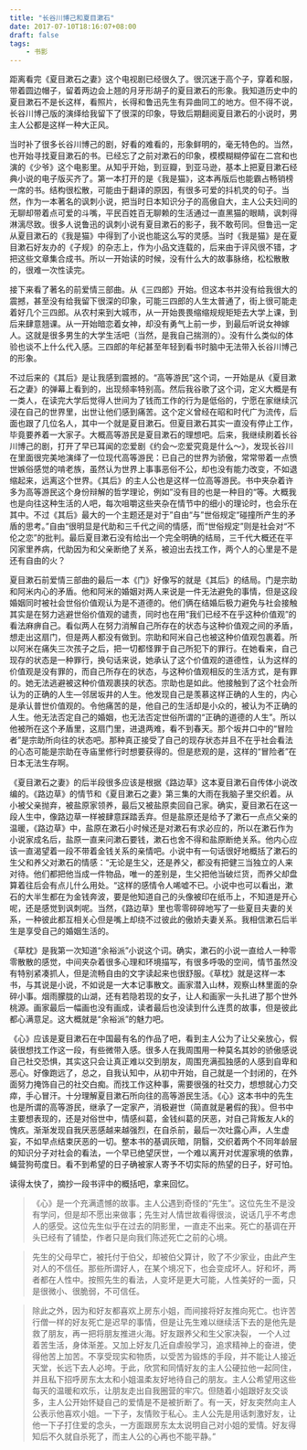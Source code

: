 ```yaml
---
title: "长谷川博己和夏目漱石"
date: 2017-07-10T18:16:07+08:00
draft: false
tags: 
    - 书影
---
```


距离看完《夏目漱石之妻》这个电视剧已经很久了。很沉迷于高个子，穿着和服，带着圆边帽子，留着两边会上翘的月牙形胡子的夏目漱石的形象。我知道历史中的夏目漱石不是长这样，看照片，长得和鲁迅先生有异曲同工的地方。但不得不说，长谷川博己版的演绎给我留下了很深的印象，导致后期翻阅夏目漱石的小说时，男主人公都是这样一种大正风。

当时补了很多长谷川博己的剧，好看的难看的，形象鲜明的，毫无特色的。当然，也开始寻找夏目漱石的书。已经忘了之前对漱石的印象，模模糊糊停留在二宫和也演的《少爷》这个电影里。从知乎开始，到豆瓣，到亚马逊，基本上把夏目漱石经典小说的电子版买齐了。第一本打开的是《我是猫》，这本再版后也能霸占畅销榜一席的书。结构很松散，可能由于翻译的原因，有很多可爱的抖机灵的句子。当然，作为一本著名的讽刺小说，把当时日本知识分子的高傲自大，主人公夫妇间的无聊却带着点可爱的斗嘴，平民百姓百无聊赖的生活通过一直黑猫的眼睛，讽刺得淋漓尽致。很多人说鲁迅的讽刺小说有夏目漱石的影子，我不敢苟同。但鲁迅一定从夏目漱石的《我是猫》中得到了小说也能这么写的灵感。当时《我是猫》是在夏目漱石好友办的《子规》的杂志上，作为小品文连载的，后来由于评风很不错，才把这些文章集合成书。所以一开始读的时候，没有什么大的故事脉络，松松散散的，很难一次性读完。

接下来看了著名的前爱情三部曲。从《三四郎》开始。但这本书并没有给我很大的震撼，甚至没有给我留下很深的印象，可能三四郎的人生太普通了，街上很可能走着好几个三四郎。从农村来到大城市，从一开始畏畏缩缩规规矩矩去大学上课，到后来肆意翘课。从一开始暗恋着女神，却没有勇气上前一步，到最后听说女神嫁人。这就是很多男生的大学生活吧（当然，是我自己揣测的）。没有什么类似的体验也谈不上什么代入感。三四郎的年纪甚至年轻到看书时脑中无法带入长谷川博己的形象。

不过后来的《其后》是让我感到震撼的。“高等游民”这个词，一开始是从《夏目漱石之妻》的弹幕上看到的，出现频率特别高。然后我谷歌了这个词，定义大概是有一类人，在读完大学后觉得人世间为了钱而工作的行为是低俗的，宁愿在家继续沉浸在自己的世界里，出世让他们感到痛苦。这个定义曾经在昭和时代广为流传，后面也跟了几位名人，其中一个就是夏目漱石。但夏目漱石其实一直没有停止工作，毕竟要养着一大家子。大概高等游民是夏目漱石的理想吧。后来，我继续刷着长谷川博己的剧，打开了早已耳闻的恋爱剧《约会～恋爱究竟是什么～》，发现长谷川在里面很完美地演绎了一位现代高等游民：已自己的世界为骄傲，常常带着一点愤世嫉俗感觉的啃老族，虽然认为世界上事事恶俗不公，却也没有能力改变，不如退缩起来，远离这个世界。《其后》的主人公也是这样一位高等游民。书中夹杂着许多为高等游民这个身份辩解的哲学理论，例如”没有目的也是一种目的“等。大概我也是向往这种生活的人吧，每次咀嚼这些夹杂在情节中的细小的理论时，也会乐在其中。不过《其后》最大的一个主题还是对于”自由“与”世俗规定“碰撞所产生的矛盾的思考。”自由“很明显是代助和三千代之间的情感，而“世俗规定”则是社会对“不伦之恋”的批判。最后夏目漱石没有给出一个完全明确的结局，三千代大概还在平冈家里养病，代助因为和父亲断绝了关系，被迫出去找工作，两个人的心里是不是还有自由的火？

夏目漱石前爱情三部曲的最后一本《门》好像写的就是《其后》的结局。门是宗助和阿米内心的矛盾。他和阿米的婚姻对两人来说是一件无法避免的事情，但是这段婚姻同时被社会世俗价值观认为是不道德的。他们俩在结婚后极力避免与社会接触其实是在努力逃避世俗价值观的谴责，同时也在用“我们已经不在乎这种价值观”的看法麻痹自己。看似两人在努力消解自己所存在的状态与这种价值观之间的矛盾，想走出这扇门，但是两人都没有做到。宗助和阿米自己也被这种价值观包裹着。所以阿米在痛失三次孩子之后，把一切都怪罪于自己所犯下的罪行。在她看来，自己现存的状态是一种罪行，换句话来说，她承认了这个价值观的道德性，认为这样的价值观是没有罪的，而自己所存在的状态，与这种价值观相反的生活方式，是有罪的。她无法逃避被这种价值观裹挟的状态。宗助也是如此。他接触到了这个社会所认为的正确的人生—邻居坂井的人生。他发现自己是羡慕这样正确的人生的，内心是承认普世价值观的。令他痛苦的是，他自己的生活却是小众的，被认为不正确的人生。他无法否定自己的婚姻，也无法否定世俗所谓的“正确的道德的人生”。所以他被所在这个矛盾里，这扇门里，进退两难，看不到春天。那个坂井口中的“冒险者”是宗助所向往的状态吧。那种真正接受了自己的现存状态并且不在乎社会看法的心态可能是宗助在寺庙里修行时想要获得的。但是悲观的是，这样的“冒险者”在日本无法生存啊。

《夏目漱石之妻》的后半段很多应该是根据《路边草》这本夏目漱石自传体小说改编的。《路边草》的情节和《夏目漱石之妻》第三集的大雨在我脑子里交织着。从小被父亲抛弃，被盐原家领养，最后又被盐原卖回自己家。确实，夏目漱石在这一段人生中，像路边草一样被肆意踩踏丢弃。但是盐原还是给予了漱石一点点父亲的温暖，《路边草》中，盐原在漱石小时候还是对漱石有求必应的，所以在漱石作为小说家成名后，盐原一直来问漱石要钱，漱石也舍不得和盐原断绝关系。他内心应该一直渴望着一段不带着金钱关系的亲情吧。小说中有一句话很好地概括了漱石的生父和养父对漱石的情感：“无论是生父，还是养父，都没有把健三当独立的人来对待。他们都把他当成一件物品，唯一的差别是，生父把他当破烂货，而养父却盘算着往后会有点儿什么用处。“这样的感情令人唏嘘不已。小说中也可以看出，漱石的大半生都在为金钱奔波，要是他知道自己的头像被印在纸币上，不知道是开心呢，还是感觉到讽刺呢。当然，《路边草》里也零零碎碎地写了一些夏目夫妻的关系，一种彼此都互相关心但是嘴上却绕不过彼此的傲娇夫妻关系。我相信漱石后半生是享受自己的婚姻生活的。

《草枕》是我第一次知道“余裕派”小说这个词。确实，漱石的小说一直给人一种零零散散的感觉，中间夹杂着很多心理和环境描写，有很多呼吸的空间，情节虽然没有特别紧凑抓人，但是流畅自由的文字读起来也很舒服。《草枕》就是这样一本书，与其说是小说，不如说是一大本记事散文。画家潜入山林，观察山林里面的杂碎小事。烟雨朦胧的山湖，还有若隐若现的女子，让人和画家一头扎进了那个世外桃源。画家最后一幅画也没有画成，读者最后也没读到什么连贯的故事，但是彼此都心满意足。这大概就是“余裕派”的魅力吧。

《心》应该是夏目漱石在中国最有名的作品了吧，看到主人公为了让父亲放心，假装很想找工作这一段，有些微带入感。很多人在我周围用一种莫名其妙的骄傲感说自己社交恐惧，其实这只会让真正难以交到朋友，周围充满孤独感的人感到自卑和恶心。好像跑远了，总之，自我认知中，从初中开始，自己就是一个封闭的，在外面努力掩饰自己的社交白痴。而找工作这种事，需要很强的社交力，想想就心力交瘁，手心冒汗。十分理解夏目漱石所向往的高等游民生活。《心》这本书中的先生也是所谓的高等游民，继承了一定家产，消极避世（简直就是暑假的我）。但书中主要想表现的，还是对俗世中，情感纠葛，金钱纠葛的厌恶，对自己背叛友人k的愧疚。渐渐发现自我厌恶感越来越强烈，在自杀前，最后一次吐露心声，人生虚妄，不如早点结束厌恶的一切。整本书的基调灰暗，阴翳，交织着两个不同年龄层的知识分子对社会的看法，一个早已绝望厌世，一个难以离开对优渥家境的依靠，蝇营狗苟度日。看不到希望的日子确被家人寄予不切实际的热望的日子，好可怕。

读得太快了，摘抄一段书评中的概括吧，拿来回忆。

> 《心》是一个充满遗憾的故事。主人公遇到奇怪的“先生”。这位先生不是没有学问，但是却不愿出来做事；先生对人情世故看得很淡，说话几乎不考虑人的感受。这位先生似乎在过去的阴影里，一直走不出来。死亡的基调在开头已经有了铺垫，作者只是向我们陈述死亡之前的心境。
> 

> 先生的父母早亡，被托付于伯父，却被伯父算计，败了不少家业，由此产生对人的不信任。那些所谓好人，在某个境况下，也会变成坏人。好和坏，两者都在人性中。按照先生的看法，人变坏是更大可能，人性美好的一面，只是很微小、很脆弱，不可信任。
> 

> 除此之外，因为和好友都喜欢上房东小姐，而间接将好友推向死亡。也许苦行僧一样的好友死亡是迟早的事情，但是让先生难以继续活下去的是他先是救了朋友，再一把将朋友推进火海。好友跟养父和生父家决裂， 一个人过着苦生活，身体渐差。又加上好友几近自虐般学习，追求精神上的奋进，使得他苦上加苦。不享受现实和物质，以受苦为锻炼的手段，并不能让人接近天堂，长远下去人必垮。于此，欣赏和同情好友的主人公硬拉他一起同住，并且私下招呼房东太太和小姐温柔友好地待自己的朋友。主人公希望用这些每天的温暖和欢乐，让朋友走出自我圈营的牢穴。但随着小姐跟好友交谈多，主人公开始怀疑自己的爱情是不是被折断了。有一天，好友突然向主人公表示他喜欢小姐。一下子，友情败于私心。主人公先是用话刺激好友，让他一下子打住爱的念头，一方面跟房东太太说明自己对小姐的爱情。好友得知后不久就自杀死了，而主人公的心再也不能平静。”
>